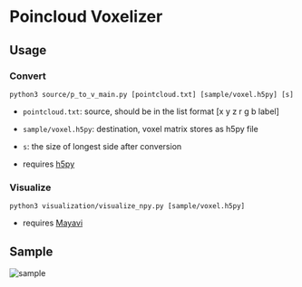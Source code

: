 
# Poincloud Voxelizer


## Usage
### Convert
```
python3 source/p_to_v_main.py [pointcloud.txt] [sample/voxel.h5py] [s]
```
- `pointcloud.txt`: source, should be in the list format [x y z r g b label]
- `sample/voxel.h5py`: destination, voxel matrix stores as h5py file
- `s`: the size of longest side after conversion

- requires [h5py](http://docs.h5py.org/en/latest/)

### Visualize
```
python3 visualization/visualize_npy.py [sample/voxel.h5py]
```
- requires [Mayavi](http://docs.enthought.com/mayavi/mayavi/)


## Sample
![sample](https://github.com/hardyqr/PointcloudVoxelizer/blob/master/sample/imgs/sample.png)

